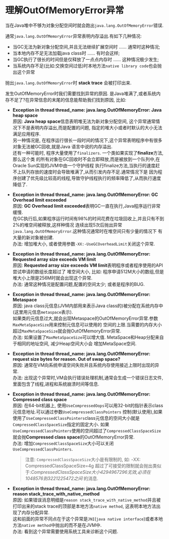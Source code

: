 # 理解OutOfMemoryError异常

当在Java堆中不够为对象分配空间时就会跑出`java.lang.OutOfMemoryError`错误.

通常`java.lang.OutOfMemoryError`异常表明内存溢出.有如下几种情况:
  * 当GC无法为新对象分配空间,并且无法继续扩展空间时 ...... 通常时这种情况;
  * 当本地内存不足无法加载java class时 ...... 有时会这样;
  * 当GC执行了很长的时间但是仅释放了一点点内存时 ...... 这种情况极少发生;
  * 当系统内存不足(比如:交换空间过低)时本地方法`native library code`也会抛出这个异常

抛出`java.lang.OutOfMemoryError`时 **stack trace** 会被打印出来.

发生OutOfMemoryError时我们需要找到异常的原因. 是Java堆满了,或者系统内存不足了?在异常信息的末尾的信息能帮助我们找到原因, 比如:    
  * **Exception in thread thread_name: java.lang.OutOfMemoryError: Java heap space**   
    原因: **Java heap space**信息表明堆无法为新对象分配空间, 这个异常通常情况下不是表明内存溢出,而是配置的问题,
    指定的堆大小或者时默认的大小无法满足应用程序.  
    另一种情况是, 在程序运行很长一段时间的情况下,这个异常表明程序中有很多对象无法被GC回收,就是Java
    语言中说的内存溢出.   
    还有一种可能时, 程序大量使用了`finalizers`. 一个类如果实现了**finalize**方法, 那么这个类
    的所有对象在GC回收时不会立即释放,而是被放到一个队列中,在Oracle Sun实现的JVM中由一个守护线程
    执行finalize方法,当执行的速度赶不上队列存放的速度时会导致堆满了,从而引发内存不足.通常情况下是
    因为程序创建了优先级比较高的线程,导致守护线程执行的频率降低了,从而执行速度降低了.  

  * **Exception in thread thread_name: java.lang.OutOfMemoryError: GC Overhead limit exceeded**  
    原因: **GC Overhead limit exceeded**表明GC一直在执行,Java程序运行非常缓慢.    
    在GC执行后,如果程序运行时间有98%的时间花费在垃圾回收上,并且只有不到2%的堆空间被释放,这样种情况
    连续出现5次后抛出异常`java.lang.OutOfMemoryError`.这种情况通常时在堆空间只有少量的情况下
    有大量的新对象被创建.    
    办法: 增加堆大小, 或者使用参数`-XX:-UseGCOverheadLimit`关闭这个异常.   

  * **Exception in thread thread_name: java.lang.OutOfMemoryError: Requested array size exceeds VM limit**   
    原因: **Requested array size exceeds VM limit**表明程序或者程序使用的API尝试申请的数组长度超过了
    堆空间大小, 比如: 程序申请512M大小的数组,但是堆大小上限是256M时就会出现这个异常.    
    办法: 通常这种情况是配置问题,配置的空间太少; 或者是程序的BUG.       

  * **Exception in thread thread_name: java.lang.OutOfMemoryError: Metaspace**    
    原因: java class元信息(JVM内部用来表示Java class的)被分配在系统内存中(这里用元信息`metaspace`表示).      
    如果类的元信息过大,就会出现Metaspace的OutOfMemoryError异常.参数`MaxMetaSpaceSize`用来控制元信息可以使用的
    空间的上限.当需要的内存大小超过`MaxMetaSpaceSize`就会抛OutOfMemoryError异常.      
    办法: 如果设置了`MaxMetaSpaceSize`可以增大值. MetaSpace和Heap分配来自于相同的地址空间, 减少Heap空间大小会
    增加MetaSpace空间.     

  * **Exception in thread thread_name: java.lang.OutOfMemoryError: request size bytes for reason. Out of swap space?**    
    原因: 通常在VM向系统申请空间失败并且系统内存使用接近上限时出现的异常.   
    办法: 出现这个异常时,VM会执行错误处理机制,通常会生成一个错误日志文件,里面包含了线程,进程和系统崩溃时间等信息.    

  * **Exception in thread thread_name: java.lang.OutOfMemoryError: Compressed class space**    
    原因: 在64-bit机器上, 使用`UseCompressedOops`可以用32-bit的指针表示class元信息地址.可以通过参数`UseCompressedClassPointers`
    控制(默认使用),如果使用了`UseCompressedClassPointers`class元信息的空间大小就是`CompressedClassSpaceSize`指定的固定大小.
    如果`UseCompressedClassPointers`使用的空间超过了`CompressedClassSpaceSize`就会抛**Compressed class space**的OutOfMemoryError异常.   
    办法: 增加`CompressedClassSpaceSize`大小可以关闭`UseCompressedClassPointers`.     
    > 注意: `CompressedClassSpaceSize`大小是有限制的, 如: -XX: CompressedClassSpaceSize=4g 超过了可接受的限制就会抛出类似于:_CompressedClassSpaceSize大小4294967296无效,必须在1048576到3221225472之间_ 的消息.   

  * **Exception in thread thread_name: java.lang.OutOfMemoryError: reason stack_trace_with_native_method**   
    原因: 如果错误消息明细是`reason stack_trace_with_native_method`并且被打印出来的stack trace的顶部是本地方法`native method`,
    这表明本地方法出现了内存分配异常.     
    这和前面的异常不同点在于这个异常是`JNI`(`java native interface`)或者本地方法`native method`中抛出的而不是在JVM中.     
    办法: 看到这个异常需要使用系统工具来诊断这个问题.
